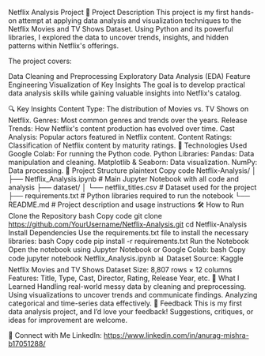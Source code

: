Netflix Analysis Project
📄 Project Description
This project is my first hands-on attempt at applying data analysis and visualization techniques to the Netflix Movies and TV Shows Dataset. Using Python and its powerful libraries, I explored the data to uncover trends, insights, and hidden patterns within Netflix's offerings.

The project covers:

Data Cleaning and Preprocessing
Exploratory Data Analysis (EDA)
Feature Engineering
Visualization of Key Insights
The goal is to develop practical data analysis skills while gaining valuable insights into Netflix's catalog.

🔍 Key Insights
Content Type: The distribution of Movies vs. TV Shows on Netflix.
Genres: Most common genres and trends over the years.
Release Trends: How Netflix's content production has evolved over time.
Cast Analysis: Popular actors featured in Netflix content.
Content Ratings: Classification of Netflix content by maturity ratings.
🚀 Technologies Used
Google Colab: For running the Python code.
Python Libraries:
Pandas: Data manipulation and cleaning.
Matplotlib & Seaborn: Data visualization.
NumPy: Data processing.
📂 Project Structure
plaintext
Copy code
Netflix-Analysis/
│
├── Netflix_Analysis.ipynb  # Main Jupyter Notebook with all code and analysis
├── dataset/
│   └── netflix_titles.csv  # Dataset used for the project
├── requirements.txt        # Python libraries required to run the notebook
└── README.md               # Project description and usage instructions
🛠️ How to Run
Clone the Repository
bash
Copy code
git clone https://github.com/YourUsername/Netflix-Analysis.git
cd Netflix-Analysis
Install Dependencies
Use the requirements.txt file to install the necessary libraries:
bash
Copy code
pip install -r requirements.txt
Run the Notebook
Open the notebook using Jupyter Notebook or Google Colab:
bash
Copy code
jupyter notebook Netflix_Analysis.ipynb
📊 Dataset
Source: Kaggle Netflix Movies and TV Shows Dataset
Size: 8,807 rows × 12 columns
Features: Title, Type, Cast, Director, Rating, Release Year, etc.
🤔 What I Learned
Handling real-world messy data by cleaning and preprocessing.
Using visualizations to uncover trends and communicate findings.
Analyzing categorical and time-series data effectively.
💬 Feedback
This is my first data analysis project, and I’d love your feedback! Suggestions, critiques, or ideas for improvement are welcome.

🔗 Connect with Me
LinkedIn: https://www.linkedin.com/in/anurag-mishra-b17051288/

